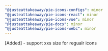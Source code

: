 ```yaml
---
"@justeattakeaway/pie-icons-configs": minor
"@justeattakeaway/pie-icons-react": minor
"@justeattakeaway/pie-icons-vue": minor
"@justeattakeaway/pie-docs": minor
"@justeattakeaway/pie-icons-webc": minor
---
```


[Added] - support xxs size for regualr icons
